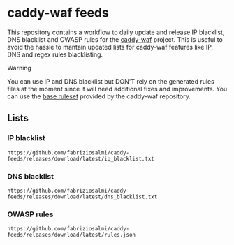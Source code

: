 # caddy-waf feeds

This repository contains a workflow to daily update and release IP blacklist, DNS blacklist and OWASP rules for the [caddy-waf](https://github.com/fabriziosalmi/caddy-waf) project. This is useful to avoid the hassle to mantain updated lists for caddy-waf features like IP, DNS and regex rules blacklisting.

> [!WARNING]
> You can use IP and DNS blacklist but DON'T rely on the generated rules files at the moment since it will need additional fixes and improvements. You can use the [base ruleset](https://github.com/fabriziosalmi/caddy-waf/blob/main/rules.go) provided by the caddy-waf repository.

## Lists

### IP blacklist

```
https://github.com/fabriziosalmi/caddy-feeds/releases/download/latest/ip_blacklist.txt
```


### DNS blacklist

```
https://github.com/fabriziosalmi/caddy-feeds/releases/download/latest/dns_blacklist.txt
```

### OWASP rules

```
https://github.com/fabriziosalmi/caddy-feeds/releases/download/latest/rules.json
```

